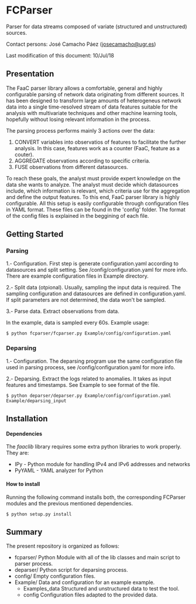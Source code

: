 
# FCParser

Parser for data streams composed of variate (structured and unstructured) sources.

Contact persons: José Camacho Páez (josecamacho@ugr.es)

Last modification of this document: 10/Jul/18

## Presentation


The FaaC parser library allows a comfortable, general and highly configurable parsing
of network data originating from different sources. It has been designed to transform
large amounts of heterogeneus network data into a single time-resolved stream of data
features suitable for the analysis with multivariate techniques and other machine 
learning tools, hopefully without losing relevant information in the process.

The parsing process performs mainly 3 actions over the data:

1. CONVERT variables into observatios of features to facilitate the further analysis. In this case, 
features work as a counter (FaaC, feature as a couter).
2. AGGREGATE observations according to specific criteria.
3. FUSE observations from different datasources.
   
To reach these goals, the analyst must provide expert knowledge on the data she wants
to analyze. The analyst must decide which datasources include, which information is
relevant, which criteria use for the aggregation and define the output features.
To this end, FaaC parser library is highly configurable. All this setup is easily configurable
through configuration files in YAML format. These files can be found in the 'config'
folder. The format of the config files is explained in the beggining of each file.

																							
## Getting Started
														
### Parsing

1.- Configuration. First step is generate configuration.yaml according to datasources and 
split setting. See /config/configuration.yaml for more info. There are example configuration 
files in Example directory.

2.- Split data (otpional). Usually, sampling the input data is required.
The sampling configuration and datasources are defined in configuration.yaml. 
If split parameters are not determined, the data won't be sampled.

3.- Parse data. Extract observations from data.

In the example, data is sampled every 60s. Example usage:

	$ python fcparser/fcparser.py Example/config/configuration.yaml 

### Deparsing

1.- Configuration. The deparsing program use the same configuration file used in parsing 
process, see /config/configuration.yaml for more info.

2.- Deparsing. Extract the logs related to anomalies. It takes as input features and timestamps.
See Example to see format of the file.

	$ python deparser/deparser.py Example/config/configuration.yaml Example/deparsing_input 

## Installation

#### Dependencies

The *faaclib* library requires some extra python libraries to work properly. They are:

- IPy - Python module for handling IPv4 and IPv6 addresses and networks
- PyYAML - YAML analyzer for Python

#### How to install

Running the following command installs both, the corresponding FCParser modules and the previous mentioned dependencies.

	$ python setup.py install


## Summary

The present repository is organized as follows:

- fcparser/ 		          Python Module with all of the lib classes and main script to parser process.
- deparser/               Python script for deparsing process.
- config/                 Empty configuration files. 
- Example/		          Data and configuration for an example example.
	- Examples_data       Structured and unstructured data to test the tool.
	- config 			  Configuration files adapted to the provided data.


